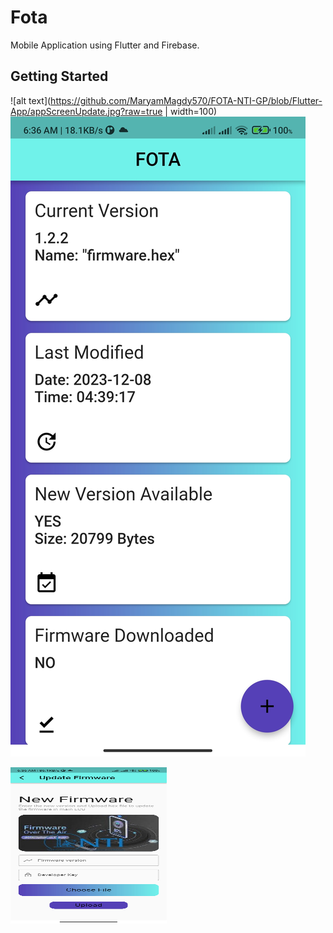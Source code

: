 # Fota

Mobile Application using Flutter and Firebase.

## Getting Started

![alt text](https://github.com/MaryamMagdy570/FOTA-NTI-GP/blob/Flutter-App/appScreenUpdate.jpg?raw=true | width=100) 
![alt text](https://github.com/MaryamMagdy570/FOTA-NTI-GP/blob/Flutter-App/appScreenUpdateMain.jpg?raw=true)


<img src="https://github.com/MaryamMagdy570/FOTA-NTI-GP/blob/Flutter-App/appScreenUpdate.jpg" width="250" height="250">

